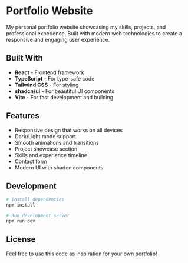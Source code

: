 # Portfolio Website

My personal portfolio website showcasing my skills, projects, and professional experience. Built with modern web technologies to create a responsive and engaging user experience.

## Built With

- **React** - Frontend framework
- **TypeScript** - For type-safe code
- **Tailwind CSS** - For styling
- **shadcn/ui** - For beautiful UI components
- **Vite** - For fast development and building

## Features

- Responsive design that works on all devices
- Dark/Light mode support
- Smooth animations and transitions
- Project showcase section
- Skills and experience timeline
- Contact form
- Modern UI with shadcn components

## Development

```bash
# Install dependencies
npm install

# Run development server
npm run dev
```

## License

Feel free to use this code as inspiration for your own portfolio!
